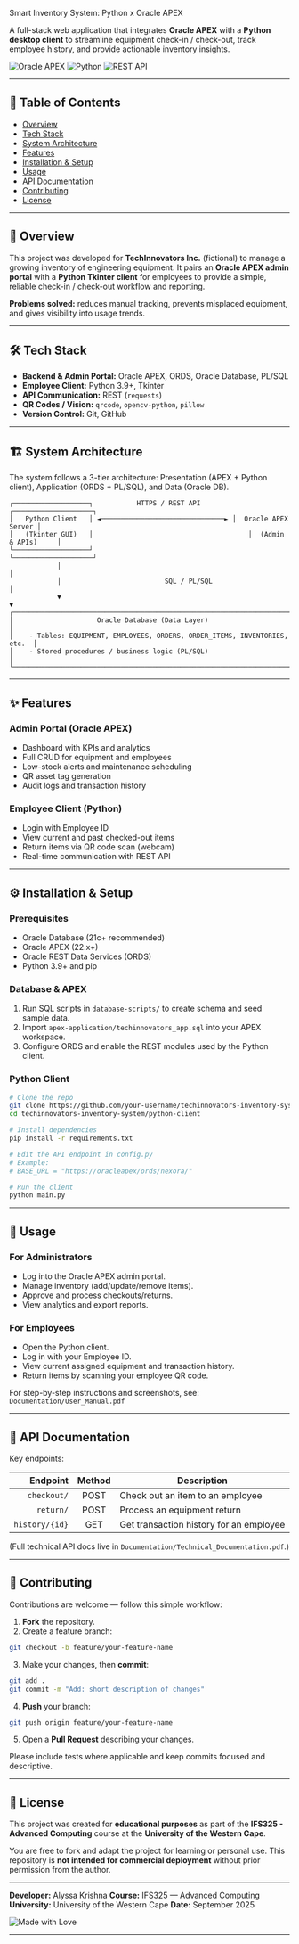 Smart Inventory System: Python x Oracle APEX

A full-stack web application that integrates **Oracle APEX** with a **Python desktop client** to streamline equipment check-in / check-out, track employee history, and provide actionable inventory insights.

![Oracle APEX](https://img.shields.io/badge/Oracle%20APEX-F80000?style=for-the-badge\&logo=oracle\&logoColor=white)
![Python](https://img.shields.io/badge/Python-3776AB?style=for-the-badge\&logo=python\&logoColor=white)
![REST API](https://img.shields.io/badge/REST%20API-FF6C37?style=for-the-badge\&logo=rest\&logoColor=white)

---

## 📖 Table of Contents

* [Overview](#-overview)
* [Tech Stack](#-tech-stack)
* [System Architecture](#-system-architecture)
* [Features](#-features)
* [Installation & Setup](#-installation--setup)
* [Usage](#-usage)
* [API Documentation](#-api-documentation)
* [Contributing](#-contributing)
* [License](#-license)

---

## 🚀 Overview

This project was developed for **TechInnovators Inc.** (fictional) to manage a growing inventory of engineering equipment. It pairs an **Oracle APEX admin portal** with a **Python Tkinter client** for employees to provide a simple, reliable check-in / check-out workflow and reporting.

**Problems solved:** reduces manual tracking, prevents misplaced equipment, and gives visibility into usage trends.

---

## 🛠 Tech Stack

* **Backend & Admin Portal:** Oracle APEX, ORDS, Oracle Database, PL/SQL
* **Employee Client:** Python 3.9+, Tkinter
* **API Communication:** REST (`requests`)
* **QR Codes / Vision:** `qrcode`, `opencv-python`, `pillow`
* **Version Control:** Git, GitHub

---

## 🏗 System Architecture

The system follows a 3-tier architecture: Presentation (APEX + Python client), Application (ORDS + PL/SQL), and Data (Oracle DB).

```
┌───────────────────┐           HTTPS / REST API           ┌────────────────────┐
│   Python Client   │ ◄───────────────────────────────► │  Oracle APEX Server │
│   (Tkinter GUI)   │                                       │  (Admin & APIs)     │
└───────────────────┘                                       └────────────────────┘
            │                                                         │
            │                          SQL / PL/SQL                    │
            ▼                                                         ▼
┌────────────────────────────────────────────────────────────────────────────┐
│                     Oracle Database (Data Layer)                          │
│    - Tables: EQUIPMENT, EMPLOYEES, ORDERS, ORDER_ITEMS, INVENTORIES, etc.  │
│    - Stored procedures / business logic (PL/SQL)                          │
└────────────────────────────────────────────────────────────────────────────┘
```

---

## ✨ Features

### Admin Portal (Oracle APEX)

* Dashboard with KPIs and analytics
* Full CRUD for equipment and employees
* Low-stock alerts and maintenance scheduling
* QR asset tag generation
* Audit logs and transaction history

### Employee Client (Python)

* Login with Employee ID
* View current and past checked-out items
* Return items via QR code scan (webcam)
* Real-time communication with REST API

---

## ⚙️ Installation & Setup

### Prerequisites

* Oracle Database (21c+ recommended)
* Oracle APEX (22.x+)
* Oracle REST Data Services (ORDS)
* Python 3.9+ and pip

### Database & APEX

1. Run SQL scripts in `database-scripts/` to create schema and seed sample data.
2. Import `apex-application/techinnovators_app.sql` into your APEX workspace.
3. Configure ORDS and enable the REST modules used by the Python client.

### Python Client

```bash
# Clone the repo
git clone https://github.com/your-username/techinnovators-inventory-system.git
cd techinnovators-inventory-system/python-client

# Install dependencies
pip install -r requirements.txt

# Edit the API endpoint in config.py
# Example:
# BASE_URL = "https://oracleapex/ords/nexora/"

# Run the client
python main.py
```

---

## 📖 Usage

### For Administrators

* Log into the Oracle APEX admin portal.
* Manage inventory (add/update/remove items).
* Approve and process checkouts/returns.
* View analytics and export reports.

### For Employees

* Open the Python client.
* Log in with your Employee ID.
* View current assigned equipment and transaction history.
* Return items by scanning your employee QR code.

For step-by-step instructions and screenshots, see: `Documentation/User_Manual.pdf`

---

## 🔗 API Documentation

Key endpoints:

|                 Endpoint | Method | Description                             |
| -----------------------: | :----: | --------------------------------------- |
|   `checkout/` |  POST  | Check out an item to an employee        |
|     `return/` |  POST  | Process an equipment return             |
| `history/{id}` |   GET  | Get transaction history for an employee |

(Full technical API docs live in `Documentation/Technical_Documentation.pdf`.)

---

## 🤝 Contributing

Contributions are welcome — follow this simple workflow:

1. **Fork** the repository.
2. Create a feature branch:

```bash
git checkout -b feature/your-feature-name
```

3. Make your changes, then **commit**:

```bash
git add .
git commit -m "Add: short description of changes"
```

4. **Push** your branch:

```bash
git push origin feature/your-feature-name
```

5. Open a **Pull Request** describing your changes.

Please include tests where applicable and keep commits focused and descriptive.

---

## 📜 License

This project was created for **educational purposes** as part of the **IFS325 - Advanced Computing** course at the **University of the Western Cape**.

You are free to fork and adapt the project for learning or personal use. This repository is **not intended for commercial deployment** without prior permission from the author.

---

**Developer:** Alyssa Krishna
**Course:** IFS325 — Advanced Computing
**University:** University of the Western Cape
**Date:** September 2025

![Made with Love](https://img.shields.io/badge/Made%20with-❤️-red?style=for-the-badge)

---
